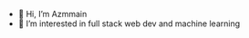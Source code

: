 - 👋 Hi, I’m Azmmain
- 👀 I’m interested in full stack web dev and machine learning

<!---
azmainasd/azmainasd is a ✨ special ✨ repository because its `README.md` (this file) appears on your GitHub profile.
You can click the Preview link to take a look at your changes.
--->
